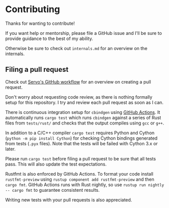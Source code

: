 # Contributing

Thanks for wanting to contribute!

If you want help or mentorship, please file a GitHub issue and I'll be sure to provide guidance to the best of my ability.

Otherwise be sure to check out `internals.md` for an overview on the internals.

## Filing a pull request

Check out [Servo's GitHub workflow](https://github.com/servo/servo/wiki/Github-workflow) for an overview on creating a pull request.

Don't worry about requesting code review, as there is nothing formally setup for this repository. I try and review each pull request as soon as I can.

There is continuous integration setup for `cbindgen` using [GitHub Actions](https://github.com/eqrion/cbindgen/actions). It automatically runs `cargo test` which runs `cbindgen` against a series of Rust files from `tests/rust/` and checks that the output compiles using `gcc` or `g++`.

In addition to a C/C++ compiler `cargo test` requires Python and Cython
(`python -m pip install Cython`) for checking Cython bindings generated from tests (`.pyx` files).
Note that the tests will be failed with Cython 3.x or later.

Please run `cargo test` before filing a pull request to be sure that all tests pass. This will also update the test expectations.

Rustfmt is also enforced by GitHub Actions. To format your code install `rustfmt-preview` using `rustup component add rustfmt-preview` and then `cargo fmt`. GitHub Actions runs with Rust nightly, so use `rustup run nightly -- cargo fmt` to guarantee consistent results.

Writing new tests with your pull requests is also appreciated.
